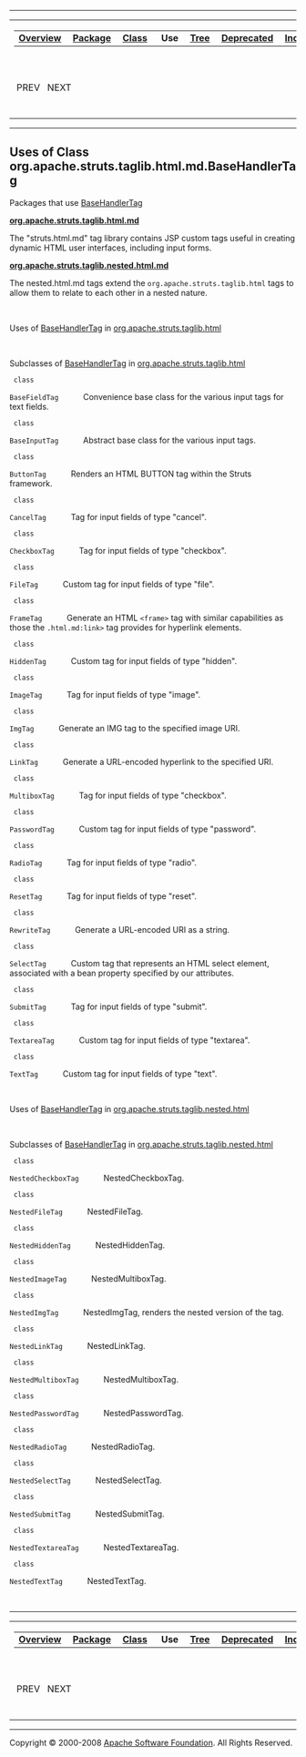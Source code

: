 ------------------------------------------------------------------------

<span id="navbar_top"></span> [](#skip-navbar_top "Skip navigation links")

<table>
<colgroup>
<col width="50%" />
<col width="50%" />
</colgroup>
<tbody>
<tr class="odd">
<td align="left"><span id="navbar_top_firstrow"></span>
<table>
<tbody>
<tr class="odd">
<td align="left"><a href="../../../../../../overview-summary.html.md"><strong>Overview</strong></a> </td>
<td align="left"><a href="../package-summary.html.md"><strong>Package</strong></a> </td>
<td align="left"><a href="../../../../../../org/apache/struts/taglib.html.md/BaseHandlerTag.html" title="class in org.apache.struts.taglib.html"><strong>Class</strong></a> </td>
<td align="left"> <strong>Use</strong> </td>
<td align="left"><a href="../package-tree.html.md"><strong>Tree</strong></a> </td>
<td align="left"><a href="../../../../../../deprecated-list.html.md"><strong>Deprecated</strong></a> </td>
<td align="left"><a href="../../../../../../index-all.html.md"><strong>Index</strong></a> </td>
<td align="left"><a href="../../../../../../help-doc.html.md"><strong>Help</strong></a> </td>
</tr>
</tbody>
</table></td>
<td align="left"></td>
</tr>
<tr class="even">
<td align="left"> PREV   NEXT</td>
<td align="left"><a href="../../../../../../index.html.md?org/apache/struts/taglib/html//class-useBaseHandlerTag.html"><strong>FRAMES</strong></a>    <a href="BaseHandlerTag.html"><strong>NO FRAMES</strong></a>    
<a href="../../../../../../allclasses-noframe.html.md"><strong>All Classes</strong></a></td>
</tr>
</tbody>
</table>

<span id="skip-navbar_top"></span>

------------------------------------------------------------------------

**Uses of Class
 org.apache.struts.taglib.html.md.BaseHandlerTag**
-----------------------------------------------

Packages that use [BaseHandlerTag](../../../../../../org/apache/struts/taglib.html.md/BaseHandlerTag.html "class in org.apache.struts.taglib.html")

[**org.apache.struts.taglib.html.md**](#org.apache.struts.taglib.html)

The "struts.html.md" tag library contains JSP custom tags useful in creating dynamic HTML user interfaces, including input forms. 

[**org.apache.struts.taglib.nested.html.md**](#org.apache.struts.taglib.nested.html)

The nested.html.md tags extend the `org.apache.struts.taglib.html` tags to allow them to relate to each other in a nested nature. 

 

<span id="org.apache.struts.taglib.html.md"></span>

Uses of [BaseHandlerTag](../../../../../../org/apache/struts/taglib.html.md/BaseHandlerTag.html "class in org.apache.struts.taglib.html") in [org.apache.struts.taglib.html](../../../../../../org/apache/struts/taglib/html/package-summary.html)

 

Subclasses of [BaseHandlerTag](../../../../../../org/apache/struts/taglib.html.md/BaseHandlerTag.html "class in org.apache.struts.taglib.html") in [org.apache.struts.taglib.html](../../../../../../org/apache/struts/taglib/html/package-summary.html)

` class`

`BaseFieldTag`
           Convenience base class for the various input tags for text fields.

` class`

`BaseInputTag`
           Abstract base class for the various input tags.

` class`

`ButtonTag`
           Renders an HTML BUTTON tag within the Struts framework.

` class`

`CancelTag`
           Tag for input fields of type "cancel".

` class`

`CheckboxTag`
           Tag for input fields of type "checkbox".

` class`

`FileTag`
           Custom tag for input fields of type "file".

` class`

`FrameTag`
           Generate an HTML `<frame>` tag with similar capabilities as those the `.html.md:link>` tag provides for hyperlink elements.

` class`

`HiddenTag`
           Custom tag for input fields of type "hidden".

` class`

`ImageTag`
           Tag for input fields of type "image".

` class`

`ImgTag`
           Generate an IMG tag to the specified image URI.

` class`

`LinkTag`
           Generate a URL-encoded hyperlink to the specified URI.

` class`

`MultiboxTag`
           Tag for input fields of type "checkbox".

` class`

`PasswordTag`
           Custom tag for input fields of type "password".

` class`

`RadioTag`
           Tag for input fields of type "radio".

` class`

`ResetTag`
           Tag for input fields of type "reset".

` class`

`RewriteTag`
           Generate a URL-encoded URI as a string.

` class`

`SelectTag`
           Custom tag that represents an HTML select element, associated with a bean property specified by our attributes.

` class`

`SubmitTag`
           Tag for input fields of type "submit".

` class`

`TextareaTag`
           Custom tag for input fields of type "textarea".

` class`

`TextTag`
           Custom tag for input fields of type "text".

 

<span id="org.apache.struts.taglib.nested.html.md"></span>

Uses of [BaseHandlerTag](../../../../../../org/apache/struts/taglib.html.md/BaseHandlerTag.html "class in org.apache.struts.taglib.html") in [org.apache.struts.taglib.nested.html](../../../../../../org/apache/struts/taglib/nested/html/package-summary.html)

 

Subclasses of [BaseHandlerTag](../../../../../../org/apache/struts/taglib.html.md/BaseHandlerTag.html "class in org.apache.struts.taglib.html") in [org.apache.struts.taglib.nested.html](../../../../../../org/apache/struts/taglib/nested/html/package-summary.html)

` class`

`NestedCheckboxTag`
           NestedCheckboxTag.

` class`

`NestedFileTag`
           NestedFileTag.

` class`

`NestedHiddenTag`
           NestedHiddenTag.

` class`

`NestedImageTag`
           NestedMultiboxTag.

` class`

`NestedImgTag`
           NestedImgTag, renders the nested version of the tag.

` class`

`NestedLinkTag`
           NestedLinkTag.

` class`

`NestedMultiboxTag`
           NestedMultiboxTag.

` class`

`NestedPasswordTag`
           NestedPasswordTag.

` class`

`NestedRadioTag`
           NestedRadioTag.

` class`

`NestedSelectTag`
           NestedSelectTag.

` class`

`NestedSubmitTag`
           NestedSubmitTag.

` class`

`NestedTextareaTag`
           NestedTextareaTag.

` class`

`NestedTextTag`
           NestedTextTag.

 

------------------------------------------------------------------------

<span id="navbar_bottom"></span> [](#skip-navbar_bottom "Skip navigation links")

<table>
<colgroup>
<col width="50%" />
<col width="50%" />
</colgroup>
<tbody>
<tr class="odd">
<td align="left"><span id="navbar_bottom_firstrow"></span>
<table>
<tbody>
<tr class="odd">
<td align="left"><a href="../../../../../../overview-summary.html.md"><strong>Overview</strong></a> </td>
<td align="left"><a href="../package-summary.html.md"><strong>Package</strong></a> </td>
<td align="left"><a href="../../../../../../org/apache/struts/taglib.html.md/BaseHandlerTag.html" title="class in org.apache.struts.taglib.html"><strong>Class</strong></a> </td>
<td align="left"> <strong>Use</strong> </td>
<td align="left"><a href="../package-tree.html.md"><strong>Tree</strong></a> </td>
<td align="left"><a href="../../../../../../deprecated-list.html.md"><strong>Deprecated</strong></a> </td>
<td align="left"><a href="../../../../../../index-all.html.md"><strong>Index</strong></a> </td>
<td align="left"><a href="../../../../../../help-doc.html.md"><strong>Help</strong></a> </td>
</tr>
</tbody>
</table></td>
<td align="left"></td>
</tr>
<tr class="even">
<td align="left"> PREV   NEXT</td>
<td align="left"><a href="../../../../../../index.html.md?org/apache/struts/taglib/html//class-useBaseHandlerTag.html"><strong>FRAMES</strong></a>    <a href="BaseHandlerTag.html"><strong>NO FRAMES</strong></a>    
<a href="../../../../../../allclasses-noframe.html.md"><strong>All Classes</strong></a></td>
</tr>
</tbody>
</table>

<span id="skip-navbar_bottom"></span>

------------------------------------------------------------------------

Copyright © 2000-2008 [Apache Software Foundation](http://www.apache.org/). All Rights Reserved.
